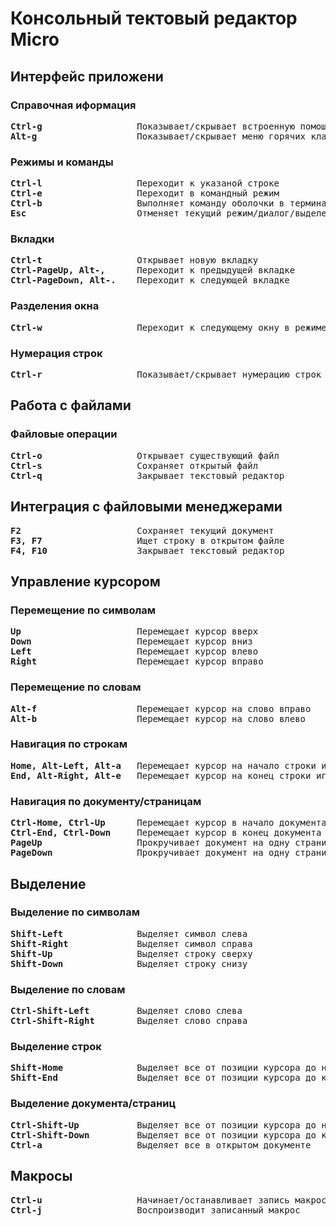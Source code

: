 # Консольный тектовый редактор Micro
## Интерфейс приложени
### Справочная иформация
<pre>
<b>Ctrl-g</b>                  Показывает/скрывает встроенную помощь
<b>Alt-g</b>                   Показывает/скрывает меню горячих клавиш
</pre>
### Режимы и команды
<pre>
<b>Ctrl-l</b>                  Переходит к указаной строке
<b>Ctrl-e</b>                  Переходит в командный режим
<b>Ctrl-b</b>                  Выполняет команду оболочки в терминале
<b>Esc</b>                     Отменяет текущий режим/диалог/выделение
</pre>
### Вкладки
<pre>
<b>Ctrl-t</b>                  Открывает новую вкладку
<b>Ctrl-PageUp, Alt-,</b>      Переходит к предыдущей вкладке
<b>Ctrl-PageDown, Alt-.</b>    Переходит к следующей вкладке
</pre>
### Разделения окна
<pre>
<b>Ctrl-w</b>                  Переходит к следующему окну в режиме разделения окна приложения
</pre>
### Нумерация строк
<pre>
<b>Ctrl-r</b>                  Показывает/скрывает нумерацию строк
</pre>
## Работа с файлами
### Файловые операции
<pre>
<b>Ctrl-o</b>                  Открывает существующий файл
<b>Ctrl-s</b>                  Сохраняет открытый файл
<b>Ctrl-q</b>                  Закрывает текстовый редактор
</pre>
## Интеграция с файловыми менеджерами
<pre>
<b>F2</b>                      Сохраняет текущий документ
<b>F3, F7</b>                  Ищет строку в открытом файле
<b>F4, F10</b>                 Закрывает текстовый редактор
</pre>
## Управление курсором
### Перемещение по символам
<pre>
<b>Up</b>                      Перемещает курсор вверх
<b>Down</b>                    Перемещает курсор вниз
<b>Left</b>                    Перемещает курсор влево
<b>Right</b>                   Перемещает курсор вправо
</pre>
### Перемещение по словам
<pre>
<b>Alt-f</b>                   Перемещает курсор на слово вправо
<b>Alt-b</b>                   Перемещает курсор на слово влево
</pre>
### Навигация по строкам
<pre>
<b>Home, Alt-Left, Alt-a</b>   Перемещает курсор на начало строки игнорируя пробельные символы
<b>End, Alt-Right, Alt-e</b>   Перемещает курсор на конец строки игнорируя пробельные символы
</pre>
### Навигация по документу/страницам
<pre>
<b>Ctrl-Home, Ctrl-Up</b>      Перемещает курсор в начало документа
<b>Ctrl-End, Ctrl-Down</b>     Перемещает курсор в конец документа
<b>PageUp</b>                  Прокручивает документ на одну страницу вверх
<b>PageDown</b>                Прокручивает документ на одну страницу вниз
</pre>
## Выделение
### Выделение по символам
<pre>
<b>Shift-Left</b>              Выделяет символ слева
<b>Shift-Right</b>             Выделяет символ справа
<b>Shift-Up</b>                Выделяет строку сверху
<b>Shift-Down</b>              Выделяет строку снизу
</pre>
### Выделение по словам
<pre>
<b>Ctrl-Shift-Left</b>         Выделяет слово слева
<b>Ctrl-Shift-Right</b>        Выделяет слово справа
</pre>
### Выделение строк
<pre>
<b>Shift-Home</b>              Выделяет все от позиции курсора до начала строки
<b>Shift-End</b>               Выделяет все от позиции курсора до конца строки
</pre>
### Выделение документа/страниц
<pre>
<b>Ctrl-Shift-Up</b>           Выделяет все от позиции курсора до начала документа
<b>Ctrl-Shift-Down</b>         Выделяет все от позиции курсора до конца документа
<b>Ctrl-a</b>                  Выделяет все в открытом документе
</pre>
## Макросы
<pre>
<b>Ctrl-u</b>                  Начинает/останавливает запись макроса
<b>Ctrl-j</b>                  Воспроизводит записанный макрос
</pre>
